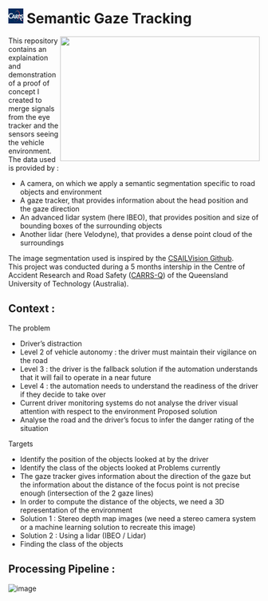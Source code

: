 # <img src="assets/CARRSQ_LOGO.jfif" width=30> Semantic Gaze Tracking

<img src="assets/GIFSEGMENTATION.gif" align="right" width=400 height=250>

This repository contains an explaination and demonstration of a proof of concept I created to merge signals from the eye tracker and the sensors seeing the vehicle environment.
The data used is provided by :
- A camera, on which we apply a semantic segmentation specific to road objects and environment
- A gaze tracker, that provides information about the head position and the gaze direction
- An advanced lidar system (here IBEO), that provides position and size of bounding boxes of the surrounding objects
- Another lidar (here Velodyne), that provides a dense point cloud of the surroundings

The image segmentation used is inspired by the [CSAILVision Github](https://github.com/CSAILVision/semantic-segmentation-pytorch).  
This project was conducted during a 5 months intership in the Centre of Accident Research and Road Safety ([CARRS-Q](https://research.qut.edu.au/carrsq/)) of the Queensland University of Technology (Australia).

## Context :

The problem
-	Driver’s distraction
-	Level 2 of vehicle autonomy : the driver must maintain their vigilance on the road
-	Level 3 : the driver is the fallback solution if the automation understands that it will fail to operate in a near future
-	Level 4 : the automation needs to understand the readiness of the driver if they decide to take over
- Current driver monitoring systems do not analyse the driver visual attention with respect to the environment
Proposed solution
-	Analyse the road and the driver’s focus to infer the danger rating of the situation

Targets
-	Identify the position of the objects looked at by the driver
-	Identify the class of the objects looked at
Problems currently
-	The gaze tracker gives information about the direction of the gaze but the information about the distance of the focus point is not precise enough (intersection of the 2 gaze lines)
-	In order to compute the distance of the objects, we need a 3D representation of the environment
-	Solution 1 : Stereo depth map images (we need a stereo camera system or a machine learning solution to recreate this image)
-	Solution 2 : Using a lidar (IBEO / Lidar)
-	Finding the class of the objects


## Processing Pipeline :

![image](https://user-images.githubusercontent.com/67725628/188056527-cb03d8a5-7de5-491e-8418-4c321421b3d7.png)
